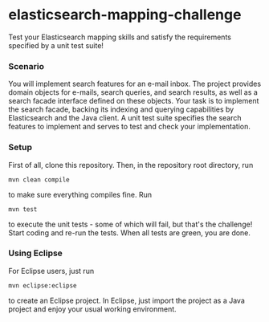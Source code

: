 elasticsearch-mapping-challenge
===============================

Test your Elasticsearch mapping skills and satisfy the requirements specified by a unit test suite!

### Scenario

You will implement search features for an e-mail inbox. The project provides domain objects for e-mails, search queries, and search results, as well as a search facade interface defined on these objects. Your task is to implement the search facade, backing its indexing and querying capabilities by Elasticsearch and the Java client. A unit test suite specifies the search features to implement and serves to test and check your implementation.

### Setup

First of all, clone this repository. Then, in the repository root directory, run

`mvn clean compile`

to make sure everything compiles fine. Run 

`mvn test`

to execute the unit tests - some of which will fail, but that's the challenge! Start coding and re-run the tests. When all tests are green, you are done.

### Using Eclipse

For Eclipse users, just run

`mvn eclipse:eclipse`

to create an Eclipse project. In Eclipse, just import the project as a Java project and enjoy your usual working environment.
